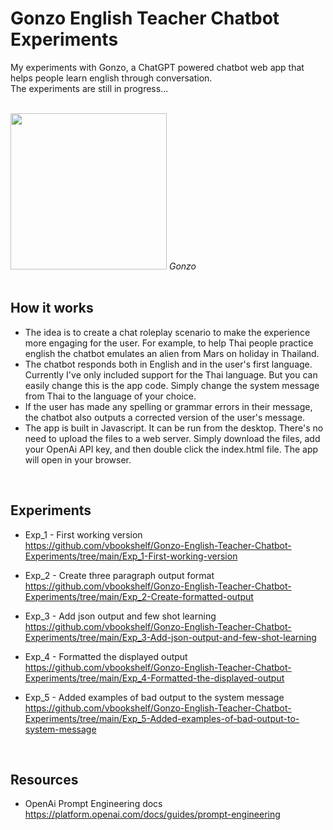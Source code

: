 # Gonzo English Teacher Chatbot Experiments
My experiments with Gonzo, a ChatGPT powered chatbot web app that helps people learn english through conversation.<br>
The experiments are still in progress...

<br>
<img src="https://github.com/vbookshelf/Gonzo-English-Teacher-Chatbot-Experiments/blob/main/images/gonzo1.png" width="250"></img>
<i>Gonzo</i><br>

<br>

## How it works
- The idea is to create a chat roleplay scenario to make the experience more engaging for the user. For example, to help Thai people practice english the chatbot emulates an alien from Mars on holiday in Thailand.
- The chatbot responds both in English and in the user's first language. Currently I've only included support for the Thai language. But you can easily change this is the app code. Simply change the system message from Thai to the language of your choice.
- If the user has made any spelling or grammar errors in their message, the chatbot also outputs a corrected version of the user's message.
- The app is built in Javascript. It can be run from the desktop. There's no need to upload the files to a web server. Simply download the files, add your OpenAi API key, and then double click the index.html file. The app will open in your browser.

<br>

## Experiments
- Exp_1 - First working version<br>
https://github.com/vbookshelf/Gonzo-English-Teacher-Chatbot-Experiments/tree/main/Exp_1-First-working-version

- Exp_2 - Create three paragraph output format<br>
https://github.com/vbookshelf/Gonzo-English-Teacher-Chatbot-Experiments/tree/main/Exp_2-Create-formatted-output

- Exp_3 - Add json output and few shot learning<br>
https://github.com/vbookshelf/Gonzo-English-Teacher-Chatbot-Experiments/tree/main/Exp_3-Add-json-output-and-few-shot-learning

- Exp_4 - Formatted the displayed output<br>
https://github.com/vbookshelf/Gonzo-English-Teacher-Chatbot-Experiments/tree/main/Exp_4-Formatted-the-displayed-output

- Exp_5 - Added examples of bad output to the system message<br>
https://github.com/vbookshelf/Gonzo-English-Teacher-Chatbot-Experiments/tree/main/Exp_5-Added-examples-of-bad-output-to-system-message

<br>

## Resources
- OpenAi Prompt Engineering docs<br>
https://platform.openai.com/docs/guides/prompt-engineering
